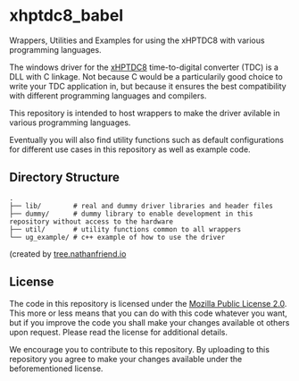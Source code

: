 # xhptdc8_babel
Wrappers, Utilities and Examples for using the xHPTDC8 with various programming languages.

The windows driver for the  [xHPTDC8](https://www.cronologic.de/products/tdcs/xhptdc8-pcie)  time-to-digital converter (TDC) is a DLL with C linkage. Not because C would be a particularily good choice to write your TDC application in, but because it ensures the best compatibility with different programming languages and compilers.

This repository is intended to host wrappers to make the driver avilable in various programming languages. 

Eventually you will also find utility functions such as default configurations for different use cases in this repository as well as example code.

## Directory Structure

    .
    ├── lib/        # real and dummy driver libraries and header files
    ├── dummy/      # dummy library to enable development in this repository without access to the hardware
    ├── util/       # utility functions common to all wrappers
    └── ug_example/ # c++ example of how to use the driver
(created by [tree.nathanfriend.io](https://tree.nathanfriend.io/?s=(%27options!(%27fancy!true~fullPath!false~trailingSlash!true)~6(%276%27lib%2F.*real352driver%20libraries3header%20files45y%2F*52library-enabl0development%20inBhiArepositor2without9ccess-th0hardware4util7*utilit2functionAcommon-all%20wrappers4ug_example78c%2B%2B%20exampl0of%20how-us0th0driver%27)~version!%271%27)*...8-Bo%20.%20%200e%202y%2039nd%204%5Cn5dumm6source!7%2F%208%23%209%20aAs%20B%20t%01BA987654320.-*)

## License

The code in this repository is licensed under the [Mozilla Public License 2.0](LICENSE). This more or less means that you can do with this code whatever you want, but if you improve the code you shall make your changes available ot others upon request. Please read the license for additional details. 

We encourage you to contribute to this repository. By uploading to this repository you agree to make your changes available under the beforementioned license.
